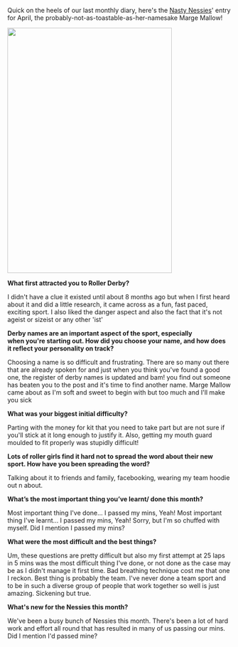 <html><body><p>Quick on the heels of our last monthly diary, here's the <a href="http://nastynessiesrollergirls.wordpress.com/">Nasty Nessies</a>' entry for April, the probably-not-as-toastable-as-her-namesake Marge Mallow!

<a href="http://www.scottishrollerderbyblog.com/2012/04/marge.jpeg"><img class="size-full wp-image-1119" title="marge" src="http://www.scottishrollerderbyblog.com/2012/04/marge.jpeg" alt="" width="370" height="552"></a>

<strong>What first attracted you to Roller Derby?</strong>

I didn't have a clue it existed until about 8 months ago but when I first heard about it and did a little research, it came across as a fun, fast paced, exciting sport. I also liked the danger aspect and also the fact that it's not ageist or sizeist or any other 'ist'

<strong>Derby names are an important aspect of the sport, especially when you're starting out. How did you choose your name, and how does it reflect your personality on track?</strong>

Choosing a name is so difficult and frustrating. There are so many out there that are already spoken for and just when you think you've found a good one, the register of derby names is updated and bam! you find out someone has beaten you to the post and it's time to find another name. Marge Mallow came about as I'm soft and sweet to begin with but too much and I'll make you sick

<strong>What was your biggest initial difficulty?</strong>

Parting with the money for kit that you need to take part but are not sure if you'll stick at it long enough to justify it. Also, getting my mouth guard moulded to fit properly was stupidly difficult!

<strong>Lots of roller girls find it hard not to spread the word about their new sport. How have you been spreading the word?</strong>

Talking about it to friends and family, facebooking, wearing my team hoodie out n about.

<strong>What’s the most important thing you’ve learnt/ done this month?</strong>

Most important thing I've done... I passed my mins, Yeah! Most important thing I've learnt... I passed my mins, Yeah! Sorry, but I'm so chuffed with myself. Did I mention I passed my mins?

<strong>What were the most difficult and the best things?</strong>

Um, these questions are pretty difficult but also my first attempt at 25 laps in 5 mins was the most difficult thing I've done, or not done as the case may be as I didn't manage it first time. Bad breathing technique cost me that one I reckon. Best thing is probably the team. I've never done a team sport and to be in such a diverse group of people that work together so well is just amazing. Sickening but true.

<strong>What's new for the Nessies this month?</strong>

We've been a busy bunch of Nessies this month. There's been a lot of hard work and effort all round that has resulted in many of us passing our mins. Did I mention I'd passed mine?</p></body></html>
